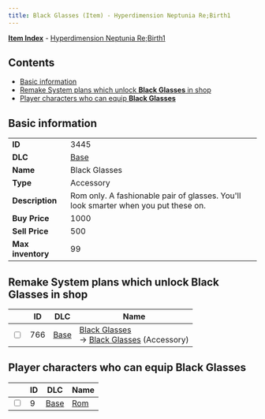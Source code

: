 ```yaml
---
title: Black Glasses (Item) - Hyperdimension Neptunia Re;Birth1
---
```


[**Item Index**](/neptunia/rb1/item/index.html) - [Hyperdimension Neptunia Re;Birth1](/neptunia/rb1)

## Contents

- [Basic information](#basic-information)
- [Remake System plans which unlock **Black Glasses** in shop](#remake-system-plans-which-unlock-black-glasses-in-shop)
- [Player characters who can equip **Black Glasses**](#player-characters-who-can-equip-black-glasses)

## Basic information

|   |   |
| -- | -- |
| **ID** | 3445 |
| **DLC** | [Base](/neptunia/rb1/dlc/1-base.html) |
| **Name** | Black Glasses |
| **Type** | Accessory |
| **Description** | Rom only. A fashionable pair of glasses. You'll look smarter when you put these on. |
| **Buy Price** | 1000 |
| **Sell Price** | 500 |
| **Max inventory** | 99 |


## Remake System plans which unlock **Black Glasses** in shop

|    | ID | DLC | Name |
| -- | -- | --- | ---- |
| <input type="checkbox" id="rb1-remake-1-766" class="trackbox" /> | 766 | [Base](/neptunia/rb1/dlc/1-base.html) | [Black Glasses](/neptunia/rb1/remake/1-766-black-glasses.html)<br /> → [Black Glasses](/neptunia/rb1/item/1-3445-black-glasses.html) (Accessory) |


## Player characters who can equip **Black Glasses**

|    | ID | DLC | Name |
| -- | -- | --- | ---- |
| <input type="checkbox" id="rb1-player-1-9" class="trackbox" /> | 9 | [Base](/neptunia/rb1/dlc/1-base.html) | [Rom](/neptunia/rb1/player/1-9-rom.html) |
